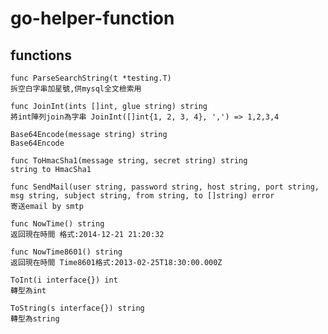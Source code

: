 # go-helper-function
## functions
    func ParseSearchString(t *testing.T)
    拆空白字串加星號,供mysql全文檢索用
    
    func JoinInt(ints []int, glue string) string
    將int陣列join為字串 JoinInt([]int{1, 2, 3, 4}, ',') => 1,2,3,4
    
    Base64Encode(message string) string 
    Base64Encode
    
    func ToHmacSha1(message string, secret string) string
    string to HmacSha1
    
    func SendMail(user string, password string, host string, port string, msg string, subject string, from string, to []string) error
    寄送email by smtp
    
    func NowTime() string
    返回現在時間 格式:2014-12-21 21:20:32
    
    func NowTime8601() string
    返回現在時間 Time8601格式:2013-02-25T18:30:00.000Z
    
    ToInt(i interface{}) int
    轉型為int
    
    ToString(s interface{}) string
    轉型為string
    
    
